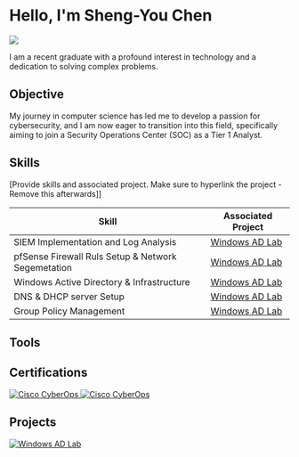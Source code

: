 # Hello, I'm Sheng-You Chen
<a href="https://www.linkedin.com/in/sheng-you-chen/" target="_blank"><img src="https://img.shields.io/badge/-LinkedIn-0072b1?&style=for-the-badge&logo=linkedin&logoColor=white" /></a>



I am a recent graduate with a profound interest in technology and a dedication to solving complex problems.

## Objective


My journey in computer science has led me to develop a passion for cybersecurity, and I am now eager to transition into this field, specifically aiming to join a Security Operations Center (SOC) as a Tier 1 Analyst.

## Skills
[Provide skills and associated project. Make sure to hyperlink the project - Remove this afterwards]]

| Skill                                         | Associated Project         |
|-----------------------------------------------|----------------------------|
| SIEM Implementation and Log Analysis             | <a href="https://github.com/jack9789/AD-lab">Windows AD Lab</a>|
|pfSense Firewall Ruls Setup & Network Segemetation| <a href="https://github.com/jack9789/AD-lab">Windows AD Lab</a>|
|Windows Active Directory & Infrastructure         | <a href="https://github.com/jack9789/AD-lab">Windows AD Lab</a>|
|DNS & DHCP server Setup                           | <a href="https://github.com/jack9789/AD-lab">Windows AD Lab</a>|
|Group Policy Management                           | <a href="https://github.com/jack9789/AD-lab">Windows AD Lab</a>|

## Tools




## Certifications
<a href="https://www.credly.com/badges/4c13d10d-308c-4d67-a065-93d3d9a0bbf4/" target="_blank">
  <img src="https://img.shields.io/badge/Cisco-CyberOps%20Certified-blue?logo=cisco" alt="Cisco CyberOps">
</a>
<a href="https://www.credly.com/badges/baa7d00c-4401-4709-a0ec-e8890f7925b6/public_url" target="_blank">
 <img src="https://img.shields.io/badge/Cisco-CCNA%20Certified-blue?logo=cisco" alt="Cisco CyberOps">
</a>

## Projects
[![Windows AD Lab](https://img.shields.io/badge/GitHub-Windows_AD_Lab-blue?logo=github)](https://github.com/jack9789/AD-lab)
